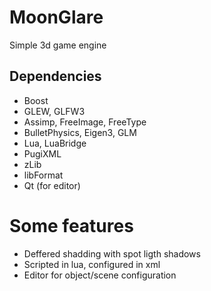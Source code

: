 # MoonGlare
Simple 3d game engine

## Dependencies
* Boost
* GLEW, GLFW3
* Assimp, FreeImage, FreeType
* BulletPhysics, Eigen3, GLM
* Lua, LuaBridge
* PugiXML
* zLib
* libFormat
* Qt (for editor)

# Some features
* Deffered shadding with spot ligth shadows
* Scripted in lua, configured in xml
* Editor for object/scene configuration

